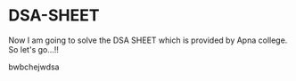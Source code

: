 # DSA-SHEET

Now I am going to solve the DSA SHEET which is provided by Apna college. So let's go...!!

bwbchejwdsa
